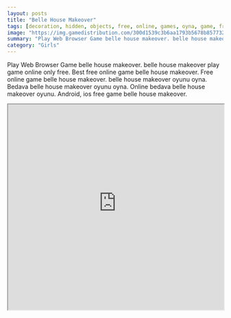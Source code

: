 ```yaml
---
layout: posts
title: "Belle House Makeover"
tags: [decoration, hidden, objects, free, online, games, oyna, game, free, games, play, play, games]
image: "https://img.gamedistribution.com/300d1539c3b6aa1793b5678b857732cf.jpg"
summary: "Play Web Browser Game belle house makeover. belle house makeover play game online only free. Best free online game belle house makeover. Free online game belle house makeover. belle house makeover oyunu oyna. Bedava belle house makeover oyunu oyna. Online bedava belle house makeover oyunu. Android, ios free game belle house makeover."
category: "Girls"
---
```


Play Web Browser Game belle house makeover. belle house makeover play game online only free. Best free online game belle house makeover. Free online game belle house makeover. belle house makeover oyunu oyna. Bedava belle house makeover oyunu oyna. Online bedava belle house makeover oyunu. Android, ios free game belle house makeover.

<iframe width="100%" height="480px;" src="https://flash.gamedistribution.com?game=300d1539c3b6aa1793b5678b857732cf"></iframe>